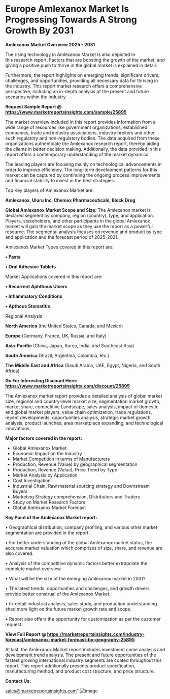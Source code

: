 # Europe Amlexanox Market Is Progressing Towards A Strong Growth By 2031

<Strong> Amlexanox Market Overview 2025 - 2031</strong>

The rising technology in Amlexanox Market is also depicted in this research report. Factors that are boosting the growth of the market, and giving a positive push to thrive in the global market is explained in detail.

Furthermore, the report highlights on emerging trends, significant drivers, challenges, and opportunities, providing all necessary data for thriving in the industry. This report market research offers a comprehensive perspective, including an in-depth analysis of the present and future scenarios within the industry.

<strong>Request Sample Report @ <a href=https://www.marketreportsinsights.com/sample/25895>https://www.marketreportsinsights.com/sample/25895</a></strong>

The market overview included in this report provides information from a wide range of resources like government organizations, established companies, trade and industry associations, industry brokers and other such regulatory and non-regulatory bodies. The data acquired from these organizations authenticate the Amlexanox research report, thereby aiding the clients in better decision making. Additionally, the data provided in this report offers a contemporary understanding of the market dynamics.

The leading players are focusing mainly on technological advancements in order to improve efficiency. The long-term development patterns for this market can be captured by continuing the ongoing process improvements and financial stability to invest in the best strategies.

Top Key players of Amlexanox Market are:

<strong>Amlexanox, Uluru Inc, Chemex Pharmaceuticals, Block Drug</strong>

<strong><b>Global Amlexanox Market Scope and Size:</b></strong>
The Amlexanox market is declared segment by company, region (country), type, and application. Players, stakeholders, and other participants in the global Amlexanox market will gain the market scope as they use the report as a powerful resource. The segmental analysis focuses on revenue and product by type and application and the forecast period of 2025-2031.

Amlexanox Market Types covered in this report are:

<strong>• Pasta

• Oral Adhesive Tablets</strong>

Market Applications covered in this report are:

<strong>• Recurrent Aphthous Ulcers

• Inflammatory Conditions

• Apthous Stomatitis</strong> 

Regional Analysis

<strong>North America</strong> (the United States, Canada, and Mexico)

<strong>Europe</strong> (Germany, France, UK, Russia, and Italy)

<strong>Asia-Pacific</strong> (China, Japan, Korea, India, and Southeast Asia)

<strong>South America</strong> (Brazil, Argentina, Colombia, etc.)

<strong>The Middle East and Africa</strong> (Saudi Arabia, UAE, Egypt, Nigeria, and South Africa)

<strong>Go For Interesting Discount Here: <a href=https://www.marketreportsinsights.com/discount/25895>https://www.marketreportsinsights.com/discount/25895</a></strong>

The Amlexanox market report provides a detailed analysis of global market size, regional and country-level market size, segmentation market growth, market share, competitive Landscape, sales analysis, impact of domestic and global market players, value chain optimization, trade regulations, recent developments, opportunities analysis, strategic market growth analysis, product launches, area marketplace expanding, and technological innovations.

<strong><b>Major factors covered in the report:</b></strong>
<ul>
  <li>Global Amlexanox Market </li>
  <li>Economic Impact on the Industry</li>
  <li>Market Competition in terms of Manufacturers</li>
  <li>Production, Revenue (Value) by geographical segmentation</li>
  <li>Production, Revenue (Value), Price Trend by Type</li>
  <li>Market Analysis by Application</li>
  <li>Cost Investigation</li>
  <li>Industrial Chain, Raw material sourcing strategy and Downstream Buyers</li>
  <li>Marketing Strategy comprehension, Distributors and Traders</li>
  <li>Study on Market Research Factors</li>
  <li>Global Amlexanox Market Forecast</li>
</ul>

<strong><b>Key Point of the Amlexanox Market report:</b></strong>

• Geographical distribution, company profiling, and various other market segmentation are provided in the report.

• For better understanding of the global Amlexanox market status, the accurate market valuation which comprises of size, share, and revenue are also covered.

• Analysis of the competitive dynamic factors better extrapolate the complete market overview

• What will be the size of the emerging Amlexanox market in 2031?

• The latest trends, opportunities and challenges, and growth drivers provide better construal of the Amlexanox Market.

• In-detail industrial analysis, sales study, and production understanding shed more light on the future market growth rate and scope.

• Report also offers the opportunity for customization as per the customer request.

<strong><b>View Full Report @ <a href=https://marketreportsinsights.com/industry-forecast/amlexanox-market-forecast-by-geography-25895>https://marketreportsinsights.com/industry-forecast/amlexanox-market-forecast-by-geography-25895</a></b></strong>


At last, the Amlexanox Market report includes investment come analysis and development trend analysis. The present and future opportunities of the fastest growing international industry segments are coated throughout this report. This report additionally presents product specification, manufacturing method, and product cost structure, and price structure.

<strong>Contact Us:</strong>

sales@marketreportsinsights.com"
![image](https://github.com/user-attachments/assets/9330a06c-647e-4f9f-bfc2-8fdc3a8d5e2f)
